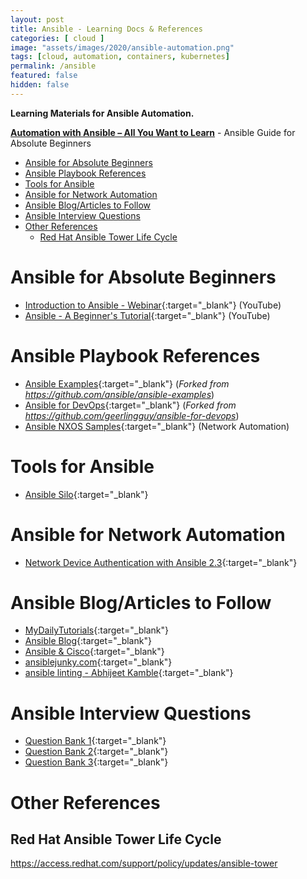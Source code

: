 ```yaml
---
layout: post
title: Ansible - Learning Docs & References
categories: [ cloud ]
image: "assets/images/2020/ansible-automation.png"
tags: [cloud, automation, containers, kubernetes]
permalink: /ansible
featured: false
hidden: false
---
```


**Learning Materials for Ansible Automation.**

**[Automation with Ansible – All You Want to Learn](https://www.techbeatly.com/ansible/)** - Ansible Guide for Absolute Beginners

<!-- TOC orderedlist:false -->

- [Ansible for Absolute Beginners](#ansible-for-absolute-beginners)
- [Ansible Playbook References](#ansible-playbook-references)
- [Tools for Ansible](#tools-for-ansible)
- [Ansible for Network Automation](#ansible-for-network-automation)
- [Ansible Blog/Articles to Follow](#ansible-blogarticles-to-follow)
- [Ansible Interview Questions](#ansible-interview-questions)
- [Other References](#other-references)
  - [Red Hat Ansible Tower Life Cycle](#red-hat-ansible-tower-life-cycle)

<!-- /TOC -->

# Ansible for Absolute Beginners

- [Introduction to Ansible - Webinar](https://www.youtube.com/watch?v=iVWmbStE1MM){:target="_blank"} (YouTube)
- [Ansible - A Beginner's Tutorial](https://www.youtube.com/watch?v=icR-df2Olm8){:target="_blank"} (YouTube)

# Ansible Playbook References

- [Ansible Examples](https://github.com/ginigangadharan/ansible-examples){:target="_blank"}
(*Forked from https://github.com/ansible/ansible-examples*)
- [Ansible for DevOps](https://github.com/ginigangadharan/ansible-for-devops){:target="_blank"} 
(*Forked from https://github.com/geerlingguy/ansible-for-devops*)
- [Ansible NXOS Samples](https://github.com/ginigangadharan/Ansible-NXOS){:target="_blank"} (Network Automation)

# Tools for Ansible

- [Ansible Silo](https://groupon.github.io/ansible-silo){:target="_blank"}

# Ansible for Network Automation

- [Network Device Authentication with Ansible 2.3](https://www.ansible.com/blog/network-device-authentication-with-ansible-2-3){:target="_blank"}

# Ansible Blog/Articles to Follow
- [MyDailyTutorials](http://www.mydailytutorials.com/category/tutorials/ansible/){:target="_blank"}
- [Ansible Blog](https://www.ansible.com/blog){:target="_blank"}
- [Ansible & Cisco](https://blogs.cisco.com/tag/ansible){:target="_blank"}
- [ansiblejunky.com](https://www.ansiblejunky.com/){:target="_blank"}
- [ansible linting - Abhijeet Kamble](https://medium.com/faun/linting-your-ansible-playbooks-and-make-a-continuous-integration-ci-solution-bcf8b4ea4c03){:target="_blank"}

# Ansible Interview Questions
- [Question Bank 1](https://career.guru99.com/ansible-interview-questions-answers/){:target="_blank"}
- [Question Bank 2](https://www.edureka.co/blog/interview-questions/ansible-interview-questions/){:target="_blank"}
- [Question Bank 3](https://mindmajix.com/ansible-interview-questions){:target="_blank"}

# Other References

## Red Hat Ansible Tower Life Cycle

https://access.redhat.com/support/policy/updates/ansible-tower
